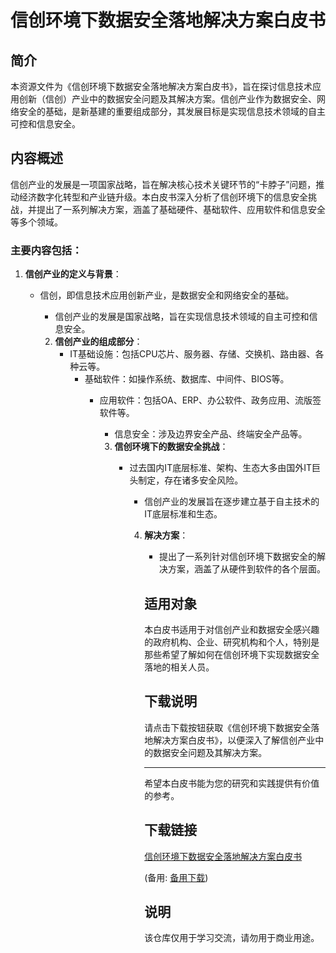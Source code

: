 # 信创环境下数据安全落地解决方案白皮书

## 简介

本资源文件为《信创环境下数据安全落地解决方案白皮书》，旨在探讨信息技术应用创新（信创）产业中的数据安全问题及其解决方案。信创产业作为数据安全、网络安全的基础，是新基建的重要组成部分，其发展目标是实现信息技术领域的自主可控和信息安全。

## 内容概述

信创产业的发展是一项国家战略，旨在解决核心技术关键环节的“卡脖子”问题，推动经济数字化转型和产业链升级。本白皮书深入分析了信创环境下的信息安全挑战，并提出了一系列解决方案，涵盖了基础硬件、基础软件、应用软件和信息安全等多个领域。

### 主要内容包括：

1. **信创产业的定义与背景**：
   - 信创，即信息技术应用创新产业，是数据安全和网络安全的基础。
      - 信创产业的发展是国家战略，旨在实现信息技术领域的自主可控和信息安全。

      2. **信创产业的组成部分**：
         - IT基础设施：包括CPU芯片、服务器、存储、交换机、路由器、各种云等。
            - 基础软件：如操作系统、数据库、中间件、BIOS等。
               - 应用软件：包括OA、ERP、办公软件、政务应用、流版签软件等。
                  - 信息安全：涉及边界安全产品、终端安全产品等。

                  3. **信创环境下的数据安全挑战**：
                     - 过去国内IT底层标准、架构、生态大多由国外IT巨头制定，存在诸多安全风险。
                        - 信创产业的发展旨在逐步建立基于自主技术的IT底层标准和生态。

                        4. **解决方案**：
                           - 提出了一系列针对信创环境下数据安全的解决方案，涵盖了从硬件到软件的各个层面。

                           ## 适用对象

                           本白皮书适用于对信创产业和数据安全感兴趣的政府机构、企业、研究机构和个人，特别是那些希望了解如何在信创环境下实现数据安全落地的相关人员。

                           ## 下载说明

                           请点击下载按钮获取《信创环境下数据安全落地解决方案白皮书》，以便深入了解信创产业中的数据安全问题及其解决方案。

                           ---

                           希望本白皮书能为您的研究和实践提供有价值的参考。

                           ## 下载链接
                           [信创环境下数据安全落地解决方案白皮书](https://pan.quark.cn/s/f6f3c2d49481) 

                           (备用: [备用下载](https://pan.baidu.com/s/1vFEkpan2lyrVjcLnoz560A?pwd=1234))

                           ## 说明

                           该仓库仅用于学习交流，请勿用于商业用途。
